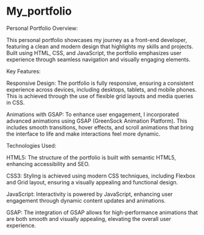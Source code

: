 # My_portfolio
Personal Portfolio
Overview:

This personal portfolio showcases my journey as a front-end developer, featuring a clean and modern design that highlights my skills and projects. Built using HTML, CSS, and JavaScript, the portfolio emphasizes user experience through seamless navigation and visually engaging elements.

Key Features:

Responsive Design: The portfolio is fully responsive, ensuring a consistent experience across devices, including desktops, tablets, and mobile phones. This is achieved through the use of flexible grid layouts and media queries in CSS.

Animations with GSAP: To enhance user engagement, I incorporated advanced animations using GSAP (GreenSock Animation Platform). This includes smooth transitions, hover effects, and scroll animations that bring the interface to life and make interactions feel more dynamic.

Technologies Used:

HTML5: The structure of the portfolio is built with semantic HTML5, enhancing accessibility and SEO.

CSS3: Styling is achieved using modern CSS techniques, including Flexbox and Grid layout, ensuring a visually appealing and functional design.

JavaScript: Interactivity is powered by JavaScript, enhancing user engagement through dynamic content updates and animations.

GSAP: The integration of GSAP allows for high-performance animations that are both smooth and visually appealing, elevating the overall user experience.
